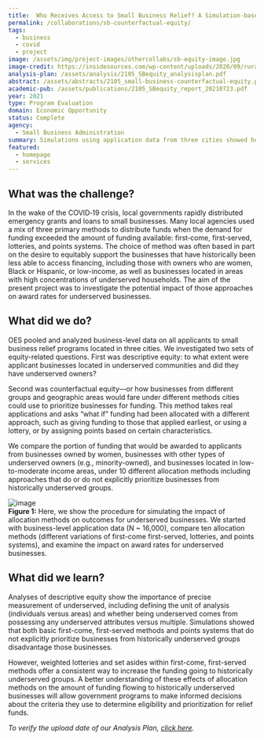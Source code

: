 ```yaml
---
title:  Who Receives Access to Small Business Relief? A Simulation-based Approach
permalink: /collaborations/sb-counterfactual-equity/
tags: 
  - business
  - covid
  - project
image: /assets/img/project-images/othercollabs/sb-equity-image.jpg
image-credit: https://insidesources.com/wp-content/uploads/2020/09/rural-business-300x300.jpg
analysis-plan: /assets/analysis/2105_SBequity_analysisplan.pdf
abstract: /assets/abstracts/2105_small-business-counterfactual-equity.pdf
academic-pub: /assets/publications/2105_SBequity_report_20210723.pdf
year: 2021
type: Program Evaluation
domain: Economic Opportunity
status: Complete
agency: 
  - Small Business Administration
summary: Simulations using application data from three cities showed how outcomes for historically underserved businesses depend on the allocation method.
featured: 
  - homepage
  - services
---
```


## What was the challenge?
In the wake of the COVID‐19 crisis, local governments rapidly distributed emergency grants and loans to small businesses. Many local agencies used a mix of three primary methods to distribute funds when the demand for funding exceeded the amount of funding available: first‐come, first‐served, lotteries, and points systems. The choice of method was often based in part on the desire to equitably support the businesses that have historically been less able to access financing, including those with owners who are women, Black or Hispanic, or low-income, as well as businesses located in areas with high concentrations of underserved households. The aim of the present project was to investigate the potential impact of those approaches on award rates for underserved businesses. 

## What did we do?
OES pooled and analyzed business-level data on all applicants to small business relief programs located in three cities. We investigated two sets of equity-related questions. First was descriptive equity: to what extent were applicant businesses located in underserved communities and did they have underserved owners? 

Second was counterfactual equity—or how businesses from different groups and geographic areas would fare under different methods cities could use to prioritize businesses for funding.  This method takes real applications and asks “what if” funding had been allocated with a different approach, such as giving funding to those that applied earliest, or using a lottery, or by assigning points based on certain characteristics. 

We compare the portion of funding that would be awarded to applicants from businesses owned by women, businesses with other types of underserved owners (e.g., minority-owned), and businesses located in low-to-moderate income areas, under 10 different allocation methods including approaches that do or do not explicitly prioritize businesses from historically underserved groups. 

![image](https://oes.gsa.gov/assets/img/project-images/2105-procedure.jpg)<br>
**Figure 1:** Here, we show the procedure for simulating the impact of allocation methods on outcomes for underserved businesses. We started with business-level application data (N ~ 16,000), compare ten allocation methods (different variations of first-come first-served, lotteries, and points systems), and examine the impact on award rates for underserved businesses.

## What did we learn?
Analyses of descriptive equity show the importance of precise measurement of underserved, including defining the unit of analysis (individuals versus areas) and whether being underserved comes from possessing any underserved attributes versus multiple. Simulations showed that both basic first-come, first-served methods and points systems that do not explicitly prioritize businesses from historically underserved groups disadvantage those businesses. 

However, weighted lotteries and set asides within first-come, first-served methods offer a consistent way to increase the funding going to historically underserved groups. A better understanding of these effects of allocation methods on the amount of funding flowing to historically underserved businesses will allow government programs to make informed decisions about the criteria they use to determine eligibility and prioritization for relief funds.

<i>To verify the upload date of our Analysis Plan, <a href="https://github.com/gsa-oes/office-of-evaluation-sciences/commits/master/assets/analysis/2105_SBequity_analysisplan.pdf">click here</a>.</i>
